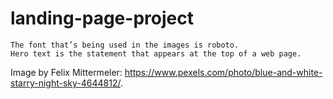 # landing-page-project


    The font that’s being used in the images is roboto.
    Hero text is the statement that appears at the top of a web page.

Image by Felix Mittermeler: https://www.pexels.com/photo/blue-and-white-starry-night-sky-4644812/.